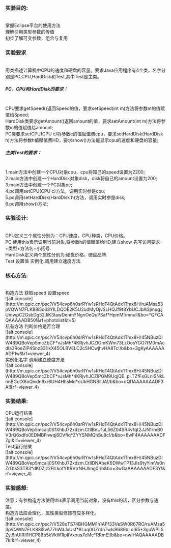 <h3>实验目的:</h3><br>
掌握Eclipse平台的使用方法<br>
理解引用类型参数的传值<br>
初步了解可变参数，组合与复用<br>
<h3>实验要求</h3><br>
用类描述计算机中CPU的速度和硬盘的容量。要求Java应用程序有4个类，名字分别是PC,CPU,HardDisk和Test,其中Test是主类。<br>
<h5>PC，CPU和HardDisk的要求：</h5><br>
CPU要求getSpeed()返回Speed的值，要求setSpeed(int m)方法将参数m的值赋值给Speed;<br>
HardDisk类要求getAmount()返回amount的值，要求setAmount(int m)方法将参数m的值赋值给amount;<br>
PC类要求setCPU(CPU c)将参数c的值赋值费cpu，要求setHardDisk(HardDisk h)方法将参数h值赋值费HD，要求show()方法能显示cpu的速度和硬盘的容量;<br>
<h5>主类Test的要求：</h5><br>
1.main方法中创建一个CPU对象cpu，cpu将知己的speed设置为2200;<br>
2.main方法中创建一个HardDisk对象disk，disk将自己的amount设置为200;<br>
3.main方法中创建一个PC对象pc;<br>
4.pc调用setCPU(CPU c)方法，调用实时参是cpu;<br>
5.pc调用setHardDisk(HardDisk h)方法，调用实时参是disk;<br>
6.pc调用show()方法;<br>
<h3>实验设计:</h3><br>
CPU定义三个属性分别为：CPU速度，CPU种类，CPU价格。<br>
PC 使用this表示调用当前对象,将参数h的值赋值给HD,建立show 先写访问要求+类型+方法名+小括号.<br>
HardDisk定义两个属性分别为:硬盘价格，硬盘品牌.<br>
Test 设置值 实例化.调用建立速度方法.<br>
<h3>核心方法:</h3><br>
构造方法 获取speed 设置speed<br>
![alt console](http://m.qpic.cn/psc?/V54cvp6h0srRYw1sRHqT4QtAdx1Tmx8H/ruAMsa53pVQWN7FLK88i5o68YILDQOE2K5U2udMyOjvSLHQJf9t8YbUCJbAGjmug.jUmwpC2GsbDg52JiK3tawDehmYNgnOeQuPSaf*HpmM!/mnull&bo=*QFCAQAAAAADB50!&rf=photolist&t=5)  <br>
私有方法 判断价格是否合理 <br>
![alt console](http://m.qpic.cn/psc?/V54cvp6h0srRYw1sRHqT4QtAdx1Tmx8H/45NBuzDIW489QBoVep5mcZbCF*vJsMh*4KRjvhJCZlOmKWm73LzOosYGO7tM0mAcdIa3RoeZiP4Snz331ikX45OLBVELC2cSHCwjhvHA8Tc!/b&bo=3gKyAAAAAAADF1w!&rf=viewer_4)<br>
实例化名字 调用建立速度方法<br>
![alt console](http://m.qpic.cn/psc?/V54cvp6h0srRYw1sRHqT4QtAdx1Tmx8H/45NBuzDIW489QBoVep5mcZbCF*vJsMh*4KRjvhJCZlPGM9UqjQE..pi.TZfFsGLnlSNkLnnBGutX6oQivdn6xr6UH4HhsMd*oUkHGNBiIJA!/b&bo=dQI1AAAAAAADF3A!&rf=viewer_4)<br>
<h3>实验结果:</h3>
CPU运行结果<br>
![alt console](http://m.qpic.cn/psc?/V54cvp6h0srRYw1sRHqT4QtAdx1Tmx8H/45NBuzDIW489QBoVep5mcaIj0SfXhbJ72xdzm.CtIlBnU1uL56Z04SR4v1qt2JJN1rmB0V3rQ6xdfo0EDMBFnwqj6DVfiq*ZYYSNMQhSu8c!/b&bo=8wF4AAAAAAADF7g!&rf=viewer_4)<br>
Test运行结果 <br>
![alt console](http://m.qpic.cn/psc?/V54cvp6h0srRYw1sRHqT4QtAdx1Tmx8H/45NBuzDIW489QBoVep5mcaIj0SfXhbJ72xdzm.CtIlDNAbeK6DWwTP13Jls9tyYimVs0nZrOtsS3T83*dK0Zjz2FlLkofYftRVtrNHJlmg0!/b&bo=3wGaAAAAAAADF3Y!&rf=viewer_4)<br>
<h3>实验感想:</h3>
注意：有参构造方法使用this表示调用当前对象，没有this的话，区分参数与速度。<br>
构造方法应合理化，属性类型修饰符应多样化。<br>
![alt console](http://m.qpic.cn/psc?/V528qTS74BHGMM1h1AFf33VeSW0R67RO/ruAMsa53pVQWN7FLK88i5vA77hWdJxUsf*8Lxq0GZrdnTwIsR689bLoI65*3guWPL5Zy.6nUIRIl1HCP86b5kVkW1IpIIVxous7eMc*RRmE!/b&bo=nwIHAQAAAAADB7k!&rf=viewer_4)
